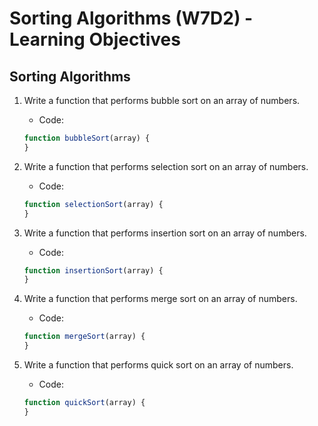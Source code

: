 # Sorting Algorithms (W7D2) - Learning Objectives

## Sorting Algorithms

1. Write a function that performs bubble sort on an array of numbers.
    - Code:

    ```javascript
    function bubbleSort(array) {
    }
    ```

2. Write a function that performs selection sort on an array of numbers.
    - Code:

    ```javascript
    function selectionSort(array) {
    }
    ```

3. Write a function that performs insertion sort on an array of numbers.
    - Code:

    ```javascript
    function insertionSort(array) {
    }
    ```

4. Write a function that performs merge sort on an array of numbers.
    - Code:

    ```javascript
    function mergeSort(array) {
    }
    ```

5. Write a function that performs quick sort on an array of numbers.
    - Code:

    ```javascript
    function quickSort(array) {
    }
    ```
